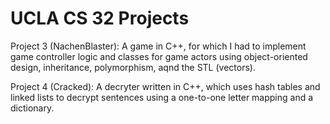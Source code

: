 # UCLA CS 32 Projects


Project 3 (NachenBlaster): A game in C++, for which I had to implement game controller logic and classes for game actors using object-oriented design, inheritance, polymorphism, aqnd the STL (vectors).


Project 4 (Cracked): A decryter written in C++, which uses hash tables and linked lists to decrypt sentences using a one-to-one letter mapping and a dictionary.